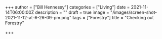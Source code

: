 +++
author = ["Bill Hennessy"]
categories = ["Living"]
date = 2021-11-14T06:00:00Z
description = ""
draft = true
image = "/images/screen-shot-2021-11-12-at-6-26-09-pm.png"
tags = ["Forestry"]
title = "Checking out Forestry"

+++

